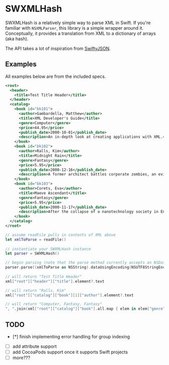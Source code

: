 # SWXMLHash

SWXMLHash is a relatively simple way to parse XML in Swift. If you're familiar with `NSXMLParser`, this library is a simple wrapper around it. Conceptually, it provides a translation from XML to a dictionary of arrays (aka hash).

The API takes a lot of inspiration from [SwiftyJSON](https://github.com/lingoer/SwiftyJSON).

## Examples

All examples below are from the included specs.

```xml
<root>
  <header>
    <title>Test Title Header</title>
  </header>
  <catalog>
    <book id="bk101">
      <author>Gambardella, Matthew</author>
      <title>XML Developer's Guide</title>
      <genre>Computer</genre>
      <price>44.95</price>
      <publish_date>2000-10-01</publish_date>
      <description>An in-depth look at creating applications with XML.</description>
    </book>
    <book id="bk102">
      <author>Ralls, Kim</author>
      <title>Midnight Rain</title>
      <genre>Fantasy</genre>
      <price>5.95</price>
      <publish_date>2000-12-16</publish_date>
      <description>A former architect battles corporate zombies, an evil sorceress, and her own childhood to become queen of the world.</description>
    </book>
    <book id="bk103">
      <author>Corets, Eva</author>
      <title>Maeve Ascendant</title>
      <genre>Fantasy</genre>
      <price>5.95</price>
      <publish_date>2000-11-17</publish_date>
      <description>After the collapse of a nanotechnology society in England, the young survivors lay the foundation for a new society.</description>
    </book>
  </catalog>
</root>
```

```swift
// assume readFile pulls in contents of XML above
let xmlToParse = readFile()
    
// instantiate your SWXMLHash instance
let parser = SWXMLHash()

// begin parsing (note that the parse method currently accepts an NSData instance)
parser.parse((xmlToParse as NSString).dataUsingEncoding(NSUTF8StringEncoding))
    
// will return "Test Title Header"
xml["root"]["header"]["title"].element?.text

// will return "Ralls, Kim"
xml["root"]["catalog"]["book"][1]["author"].element?.text

// will return "Computer, Fantasy, Fantasy"
", ".join(xml["root"]["catalog"]["book"].all.map { elem in elem["genre"].element!.text! })
```

## TODO

* [*] finish implementing error handling for group indexing
* [ ] add attribute support
* [ ] add CocoaPods support once it supports Swift projects
* [ ] more???
